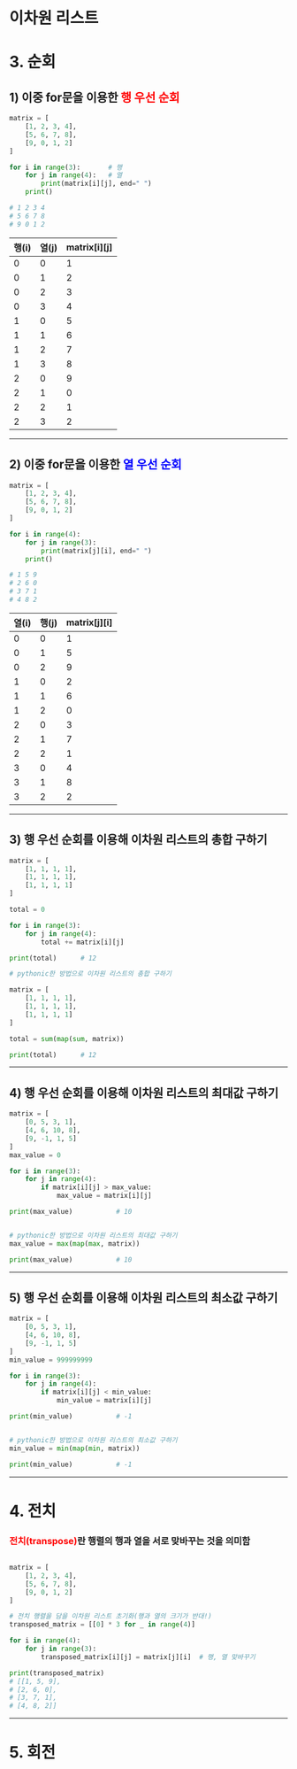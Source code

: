 # 이차원 리스트

# 3. 순회

## 1) 이중 for문을 이용한 <span style="color:red">행 우선 순회</span>

```python
matrix = [
    [1, 2, 3, 4],
    [5, 6, 7, 8],
    [9, 0, 1, 2]
]

for i in range(3):       # 행
    for j in range(4):   # 열
        print(matrix[i][j], end=" ")
    print()

# 1 2 3 4 
# 5 6 7 8 
# 9 0 1 2     
```
|행(i)|열(j)|matrix[i][j]|
|---|---|---|
|0|0|1|
|0|1|2|
|0|2|3|
|0|3|4|
|1|0|5|
|1|1|6|
|1|2|7|
|1|3|8|
|2|0|9|
|2|1|0|
|2|2|1|
|2|3|2|

---

## 2) 이중 for문을 이용한 <span style="color:blue">열 우선 순회</span>

```python
matrix = [
    [1, 2, 3, 4],
    [5, 6, 7, 8],
    [9, 0, 1, 2]
]

for i in range(4):       
    for j in range(3):   
        print(matrix[j][i], end=" ")
    print()

# 1 5 9 
# 2 6 0 
# 3 7 1 
# 4 8 2    
```

|열(i)|행(j)|matrix[j][i]|
|---|---|---|
|0|0|1|
|0|1|5|
|0|2|9|
|1|0|2|
|1|1|6|
|1|2|0|
|2|0|3|
|2|1|7|
|2|2|1|
|3|0|4|
|3|1|8|
|3|2|2|

---

## 3) 행 우선 순회를 이용해 이차원 리스트의 **총합** 구하기

```python
matrix = [
    [1, 1, 1, 1],
    [1, 1, 1, 1],
    [1, 1, 1, 1]
]

total = 0

for i in range(3):       
    for j in range(4):   
        total += matrix[i][j]

print(total)      # 12
```

```python
# pythonic한 방법으로 이차원 리스트의 총합 구하기

matrix = [
    [1, 1, 1, 1],
    [1, 1, 1, 1],
    [1, 1, 1, 1]
]

total = sum(map(sum, matrix))

print(total)      # 12
```

---

## 4) 행 우선 순회를 이용해 이차원 리스트의 **최대값** 구하기

```python
matrix = [
    [0, 5, 3, 1],
    [4, 6, 10, 8],
    [9, -1, 1, 5]
]
max_value = 0

for i in range(3):       
    for j in range(4):   
        if matrix[i][j] > max_value:
            max_value = matrix[i][j]

print(max_value)           # 10


# pythonic한 방법으로 이차원 리스트의 최대값 구하기
max_value = max(map(max, matrix))

print(max_value)           # 10
```

---

## 5) 행 우선 순회를 이용해 이차원 리스트의 **최소값** 구하기

```python
matrix = [
    [0, 5, 3, 1],
    [4, 6, 10, 8],
    [9, -1, 1, 5]
]
min_value = 999999999

for i in range(3):       
    for j in range(4):   
        if matrix[i][j] < min_value:
            min_value = matrix[i][j]

print(min_value)           # -1


# pythonic한 방법으로 이차원 리스트의 최소값 구하기
min_value = min(map(min, matrix))

print(min_value)           # -1
```
---

# 4. 전치

### <span style="color:red">전치(transpose)</span>란 행렬의 행과 열을 서로 맞바꾸는 것을 의미함

```python

matrix = [
    [1, 2, 3, 4],
    [5, 6, 7, 8],
    [9, 0, 1, 2]
]

# 전치 행렬을 담을 이차원 리스트 초기화(행과 열의 크기가 반대!)
transposed_matrix = [[0] * 3 for _ in range(4)]

for i in range(4):       
    for j in range(3):   
        transposed_matrix[i][j] = matrix[j][i]  # 행, 열 맞바꾸기

print(transposed_matrix)
# [[1, 5, 9], 
# [2, 6, 0], 
# [3, 7, 1], 
# [4, 8, 2]]

```

---

# 5. 회전